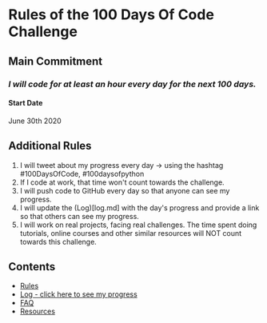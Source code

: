 # Rules of the 100 Days Of Code Challenge

## Main Commitment
### *I will code for at least an hour every day for the next 100 days.*

#### Start Date
June 30th 2020

## Additional Rules
1. I will tweet about my progress every day -> using the hashtag #100DaysOfCode, #100daysofpython
2. If I code at work, that time won't count towards the challenge.
3. I will push code to GitHub every day so that anyone can see my progress.
4. I will update the (Log)[log.md] with the day's progress and provide a link so that others can see my progress.
5. I will work on real projects, facing real challenges. The time spent doing tutorials, online courses and other similar resources will NOT count towards this challenge.


## Contents
* [Rules](rules.md)
* [Log - click here to see my progress](log.md)
* [FAQ](FAQ.md)
* [Resources](resources.md)
